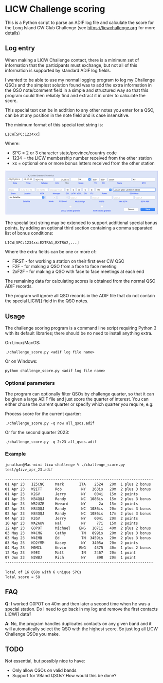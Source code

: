 # LICW Challenge scoring
This is a Python script to parse an ADIF log file and calculate the score for the Long Island CW Club Challenge (see https://licwchallenge.org for more details)

## Log entry

When making a LICW Challenge contact, there is a minimum set of information that the participants must exchange,
but not all of this information is supported by standard ADIF log fields.

I wanted to be able to use my normal logging program to log my Challenge QSOs and the simplest solution
found was to add the extra information in the QSO note/comment field in a simple and structured way so that this
program could then reliably find and extract it in order to calculate the score.

This special text can be in addition to any other notes you enter for a QSO, can be at any position in
the note field and is case insensitive.

The minimum format of this special text string is:

```
LICW[SPC:1234xx]
```

Where:

* SPC = 2 or 3 character state/province/country code
* 1234 = the LICW membership number received from the other station
* xx = optional one or more bonus letters received from the other station

![example QSO entry](images/qso_entry.png)

The special text string may be extended to support additional special bonus points, by
adding an optional third section containing a comma separated list of bonus conditions:

```
LICW[SPC:1234xx:EXTRA1,EXTRA2,...]
```
Where the extra fields can be one or more of:

* FIRST - for working a station on their first ever CW QSO
* F2F   - for making a QSO from a face to face meeting
* 2xF2F - for making a QSO with face to face meetings at each end

The remaining data for calculating scores is obtained from the normal QSO ADIF records.

The program will ignore all QSO records in the ADIF file that do not contain the special
LICW[] field in the QSO notes.

## Usage

The challenge scoring program is a command line script requiring Python 3 with its
default libraries; there should be no need to install anything extra.

On Linux/MacOS:

```
./challenge_score.py <adif log file name>
```

Or on Windows:

```
python challenge_score.py <adif log file name>
```

### Optional parameters

The program can optionally filter QSOs by challenge quarter, so that it can be given
a large ADIF file and just score the quarter of interest. You can either chose the
current quarter or specify which quarter you require, e.g:

Process score for the current quarter:

```
./challenge_score.py -q now all_qsos.adif
```

Or for the second quarter 2023:

```
./challenge_score.py -q 2:23 all_qsos.adif
```

### Example

```
jonathan@Mac-mini licw-challenge % ./challenge_score.py test/g4ivv_apr_23.adif

--------------------------------------------------------------------
01 Apr 23   IZ5CNC     Mark       ITA    2524   20m  1 plus 2 bonus
01 Apr 23   W2ITT      Rob         NY   263is   20m  2 plus 3 bonus
01 Apr 23   K2GV       Jerry       NY    004i   15m  2 points
01 Apr 23   KB4QQJ     Randy       NC  1086is   15m  2 plus 3 bonus
01 Apr 23   WB2UZE     Howard      NY      2a   15m  2 points
02 Apr 23   KB4QQJ     Randy       NC  1086is   20m  2 plus 3 bonus
02 Apr 23   KB4QQJ     Randy       NC  1086is   17m  2 plus 3 bonus
04 Apr 23   K2GV       Jerry       NY    004i   20m  2 points
10 Apr 23   WA2AKV     Hal         NY     77i   15m  2 points
12 Apr 23   G0POT      Michael    ENG   1071i   40m  2 plus 2 bonus
03 May 23   W4CMG      Cathy       TN   899is   20m  2 plus 3 bonus
03 May 23   W4EMB      Ed          TN  3459is   20m  2 plus 3 bonus
03 May 23   KD2YMM     Kasey       NY   3405a   20m  2 points
04 May 23   M0MCL      Kevin      ENG    4375   40m  1 plus 2 bonus
12 May 23   K9EI       Matt        IN    2467   20m  1 point
07 Jun 23   N2WBJ      Rich        NY     890   20m  1 point
--------------------------------------------------------------------

Total of 16 QSOs with 6 unique SPCs
Total score = 58
```

## FAQ

__Q__: I worked G0POT on 40m and then later a second time when he was a special station.
Do I need to go back in my log and remove the first contacts LICW[] data?

__A__: No, the program handles duplicates contacts on any given band and it will automatically
select the QSO with the highest score. So just log all LICW Challenge QSOs you make.

## TODO

Not essential, but possibly nice to have:

* Only allow QSOs on valid bands
* Support for VBand QSOs? How would this be done?

